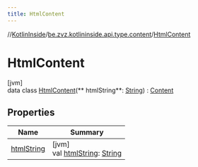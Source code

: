 ```yaml
---
title: HtmlContent
---
```

//[KotlinInside](../../../index.html)/[be.zvz.kotlininside.api.type.content](../index.html)/[HtmlContent](index.html)

# HtmlContent

[jvm]\
data class [HtmlContent](index.html)(**
htmlString**: [String](https://kotlinlang.org/api/latest/jvm/stdlib/kotlin/-string/index.html)) : [Content](../-content/index.html)

## Properties

| Name | Summary |
|---|---|
| [htmlString](html-string.html) | [jvm]<br>val [htmlString](html-string.html): [String](https://kotlinlang.org/api/latest/jvm/stdlib/kotlin/-string/index.html) |

